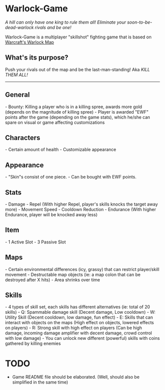 Warlock-Game
============

<i>A hill can only have one king to rule them all! Eliminate your soon-to-be-dead-warlock rivals and be one!</i>

Warlock-Game is a multiplayer "skillshot" fighting game that is based on <a href="http://www.hiveworkshop.com/forums/maps-564/warlock-1-00b-92687/" target="_blank">Warcraft's Warlock Map</a>

<h2>What's its purpose?</h2>

Push your rivals out of the map and be the last-man-standing! Aka <i>KILL THEM ALL!</i>

******************

<h2>General</h2>
- Bounty: Killing a player who is in a killing spree, awards more gold (depends on the magnitude of killing spree)
- Player is awarded "EWF" points after the game (depending on the game stats), which he/she can spare on visual or game affecting customizations

<h2>Characters</h2>
- Certain amount of health
- Customizable appearance

<h2>Appearance</h2>
- "Skin"s consist of one piece. 
- Can be bought with EWF points.

<h2>Stats</h2>
- Damage
- Repel (With higher Repel, player's skills knocks the target away more)
- Movement Speed
- Cooldown Reduction
- Endurance (With higher Endurance, player will be knocked away less)

<h2>Item</h2>
- 1 Active Slot
- 3 Passive Slot

<h2>Maps</h2>
- Certain environmental differences (icy, grassy) that can restrict player/skill movement
- Destructable map objects (ie: a map colon that can be destroyed after X hits)
- Area shrinks over time

<h2>Skills</h2>
- 4 types of skill set, each skills has different alternatives (ie: total of 20 skills)
    - Q: Spammable damage skill (Decent damage, Low cooldown)
    - W: Utility Skill (Decent cooldown, low damage, fun effect)
    - E: Skills that can interact with objects on the maps (High effect on objects, lowered effects on players)
    - R: Strong skill with high effect on players (Can be high damage, incoming damage amplifier with decent damage, crowd control with low damage)
- You can unlock new different (powerful) skills with coins gathered by killing enemies

TODO
============

- Game README file should be elaborated. (Well, should also be simplified in the same time)
